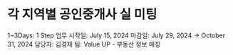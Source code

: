 # 각 지역별 공인중개사 실 미팅

1~3Days: 1 Step
업무 시작일: July 15, 2024
마감일: July 29, 2024 → October 31, 2024
담당자: 김경재
팀: Value UP - 부동산 정보 매칭